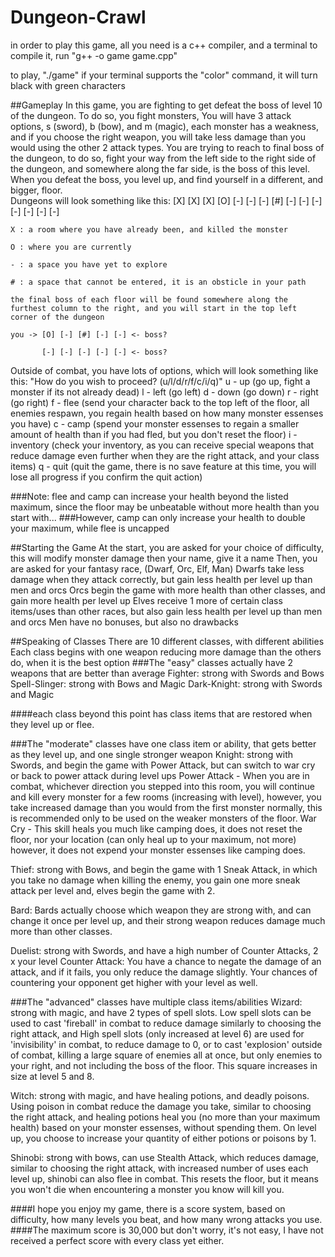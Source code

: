 # Dungeon-Crawl
in order to play this game, all you need is a c++ compiler, and a terminal
to compile it, run "g++ -o game game.cpp"

to play, "./game"
if your terminal supports the "color" command, it will turn black with green characters

##Gameplay
  In this game, you are fighting to get defeat the boss of level 10 of the dungeon.  To do so, you fight monsters, 
    You will have 3 attack options, s (sword), b (bow), and m (magic), each monster has a weakness, and if you choose the right weapon, 
    you will take less damage than you would using the other 2 attack types.
  You are trying to reach to final boss of the dungeon, to do so, fight your way from the left side to the right side of the dungeon, 
    and somewhere along the far side, is the boss of this level.  When you defeat the boss, you level up, and find yourself in a different, and bigger,
    floor.  
  Dungeons will look something like this:
	[X] [X] [X] [O] [-]
	[-] [-] [#] [-] [-]
	[-] [-] [-] [-] [-]
	
	X : a room where you have already been, and killed the monster
	
	O : where you are currently
	
	- : a space you have yet to explore
	
	# : a space that cannot be entered, it is an obsticle in your path
	
	the final boss of each floor will be found somewhere along the furthest column to the right, and you will start in the top left corner of the dungeon
	
	you -> [O] [-] [#] [-] [-] <- boss?
	
	       [-] [-] [-] [-] [-] <- boss?
         
  Outside of combat, you have lots of options, which will look something like this:
  "How do you wish to proceed? (u/l/d/r/f/c/i/q)"
  u - up         (go up, fight a monster if its not already dead)
  l - left       (go left)
  d - down       (go down) 
  r - right      (go right)
  f - flee       (send your character back to the top left of the floor, all enemies respawn, you regain health based on how many monster essenses you have)
  c - camp       (spend your monster essenses to regain a smaller amount of health than if you had fled, but you don't reset the floor)
  i - inventory  (check your inventory, as you can receive special weapons that reduce damage even further when they are the right attack, and your class items)
  q - quit       (quit the game, there is no save feature at this time, you will lose all progress if you confirm the quit action)
  
  ###Note: flee and camp can increase your health beyond the listed maximum, since the floor may be unbeatable without more health than you start with...
  ###However, camp can only increase your health to double your maximum, while flee is uncapped
  
  ##Starting the Game
  At the start, you are asked for your choice of difficulty, this will modify monster damage
  then your name, give it a name
  Then, you are asked for your fantasy race, (Dwarf, Orc, Elf, Man)
  Dwarfs take less damage when they attack correctly, but gain less health per level up than men and orcs
  Orcs begin the game with more health than other classes, and gain more health per level up
  Elves receive 1 more of certain class items/uses than other races, but also gain less health per level up than men and orcs
  Men have no bonuses, but also no drawbacks
  
  ##Speaking of Classes
  There are 10 different classes, with different abilities
  Each class begins with one weapon reducing more damage than the others do, when it is the best option
  ###The "easy" classes actually have 2 weapons that are better than average
  Fighter: strong with Swords and Bows
  Spell-Slinger: strong with Bows and Magic
  Dark-Knight: strong with Swords and Magic
  
  ####each class beyond this point has class items that are restored when they level up or flee.
  
  ###The "moderate" classes have one class item or ability, that gets better as they level up, and one single stronger weapon
  Knight: strong with Swords, and begin the game with Power Attack, but can switch to war cry or back to power attack during level ups
    Power Attack - When you are in combat, whichever direction you stepped into this room, 
      you will continue and kill every monster for a few rooms (increasing with level), 
      however, you take increased damage than you would from the first monster normally, this is recommended only to be used on the weaker monsters of the floor.
    War Cry - This skill heals you much like camping does, it does not reset the floor, nor your location (can only heal up to your maximum, not more)
      however, it does not expend your monster essenses like camping does.
      
  Thief: strong with Bows, and begin the game with 1 Sneak Attack, in which you take no damage when killing the enemy, 
      you gain one more sneak attack per level and, elves begin the game with 2.
  
  Bard: Bards actually choose which weapon they are strong with, and can change it once per level up, 
      and their strong weapon reduces damage much more than other classes.  
  
  Duelist: strong with Swords, and have a high number of Counter Attacks, 2 x your level
      Counter Attack: You have a chance to negate the damage of an attack, and if it fails, you only reduce the damage slightly.
          Your chances of countering your opponent get higher with your level as well. 
      
  ###The "advanced" classes have multiple class items/abilities
  Wizard: strong with magic, and have 2 types of spell slots.  Low spell slots can be used to cast 'fireball' 
      in combat to reduce damage similarly to choosing the right attack, and High spell slots (only increased at level 6) are used for 'invisibility'
      in combat, to reduce damage to 0, or to cast 'explosion' outside of combat, killing a large square of enemies all at once, but only enemies to your right, 
      and not including the boss of the floor.  This square increases in size at level 5 and 8.  
      
  Witch: strong with magic, and have healing potions, and deadly poisons.  Using poison in combat reduce the damage you take, similar to choosing the right attack,
      and healing potions heal you (no more than your maximum health) based on your monster essenses, without spending them.
      On level up, you choose to increase your quantity of either potions or poisons by 1.  
      
  Shinobi: strong with bows, can use Stealth Attack, which reduces damage, similar to choosing the right attack, with increased number of uses each level up,
      shinobi can also flee in combat.  This resets the floor, but it means you won't die when encountering a monster you know will kill you.
      
  ####I hope you enjoy my game, there is a score system, based on difficulty, how many levels you beat, and how many wrong attacks you use.  
  ####The maximum score is 30,000 but don't worry, it's not easy, I have not received a perfect score with every class yet either.
